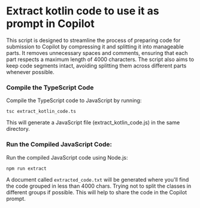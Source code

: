 # Extract kotlin code to use it as prompt in Copilot

This script is designed to streamline the process of preparing code for submission to Copilot by compressing it and splitting it into manageable parts. It removes unnecessary spaces and comments, ensuring that each part respects a maximum length of 4000 characters. The script also aims to keep code segments intact, avoiding splitting them across different parts whenever possible.

### Compile the TypeScript Code

Compile the TypeScript code to JavaScript by running:

```
tsc extract_kotlin_code.ts
```

This will generate a JavaScript file (extract_kotlin_code.js) in the same directory.

### Run the Compiled JavaScript Code:

Run the compiled JavaScript code using Node.js:

```
npm run extract
```

A document called `extracted_code.txt` will be generated where you'll find the code grouped in less than 4000 chars. Trying not to split the classes in different groups if possible. This will help to share the code in the Copilot prompt.
